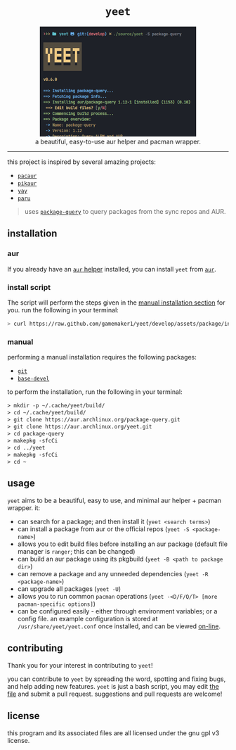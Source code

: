 <h1 align="center"> <code>yeet</code> </h1>

<div align="center"><img height="250" src="assets/media/preview.png"></div>

<div align="center"> a beautiful, easy-to-use aur helper and pacman wrapper. </div>

---

this project is inspired by several amazing projects:

- [`pacaur`](https://aur.archlinux.org/pacaur)
- [`pikaur`](https://aur.archlinux.org/pikaur)
- [`yay`](https://aur.archlinux.org/yay)
- [`paru`](https://aur.archlinux.org/paru)

> uses [`package-query`](https://aur.archlinux.org/package-query) to query
> packages from the sync repos and AUR.

## installation

### aur

If you already have an
[`aur` helper](https://wiki.archlinux.org/title/aur_helpers) installed, you can
install `yeet` from [`aur`](https://aur/archlinux.org/packages/yeet).

### install script

The script will perform the steps given in the
[manual installation section](#manual) for you. run the following in your
terminal:

```bash
> curl https://raw.github.com/gamemaker1/yeet/develop/assets/package/install | bash
```

### manual

performing a manual installation requires the following packages:

- [`git`](https://aur.archlinux.org/git)
- [`base-devel`](https://aur.archlinux.org/base-devel)

to perform the installation, run the following in your terminal:

```
> mkdir -p ~/.cache/yeet/build/
> cd ~/.cache/yeet/build/
> git clone https://aur.archlinux.org/package-query.git
> git clone https://aur.archlinux.org/yeet.git
> cd package-query
> makepkg -sfcCi
> cd ../yeet
> makepkg -sfcCi
> cd ~
```

## usage

`yeet` aims to be a beautiful, easy to use, and minimal aur helper + pacman
wrapper. it:

- can search for a package; and then install it (`yeet <search terms>`)
- can install a package from aur or the official repos
  (`yeet -S <package-name>`)
- allows you to edit build files before installing an aur package (default file
  manager is `ranger`; this can be changed)
- can build an aur package using its pkgbuild (`yeet -B <path to package dir>`)
- can remove a package and any unneeded dependencies (`yeet -R <package-name>`)
- can upgrade all packages (`yeet -U`)
- allows you to run common `pacman` operations
  (`yeet -<D/F/Q/T> [more pacman-specific options]`)
- can be configured easily - either through environment variables; or a config
  file. an example configuration is stored at `/usr/share/yeet/yeet.conf` once
  installed, and can be viewed [on-line](./assets/package/yeet.example.conf).

## contributing

Thank you for your interest in contributing to `yeet`!

you can contribute to `yeet` by spreading the word, spotting and fixing bugs,
and help adding new features. `yeet` is just a bash script, you may edit
[the file](./source/yeet) and submit a pull request. suggestions and pull
requests are welcome!

## license

this program and its associated files are all licensed under the gnu gpl v3
license.
